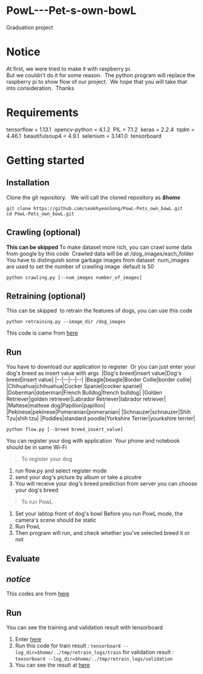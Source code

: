# PowL---Pet-s-own-bowL
Graduation project
# Notice
At first, we were tried to make it with raspberry pi.<br>
But we couldn't do it for some reason.&nbsp;
The python program will replace the raspberry pi to show flow of our project.&nbsp;
We hope that you will take that into consideration.&nbsp;
Thanks
# Requirements

tensorflow = 1.13.1&nbsp;
opencv-python = 4.1.2&nbsp;
PIL = 7.1.2&nbsp;
keras = 2.2.4&nbsp;
tqdm = 4.46.1&nbsp;
beautifulsoup4 = 4.9.1&nbsp;
selenium = 3.141.0&nbsp;
tensorboard&nbsp;

# Getting started

## Installation

Clone the git repository. &nbsp;
We will call the cloned repository as ***$home***

    git clone https://github.com/seokhyeonSong/PowL-Pets_own_bowL.git
    cd PowL-Pets_own_bowL.git

## Crawling (optional)
**This can be skipped**
To make dataset more rich, you can crawl some data from google by this code&nbsp;
Crawled data will be at /dog_images/each_folder&nbsp;
You have to distinguish some garbage images from dataset&nbsp;
num_images are used to set the number of crawling image&nbsp;
default is 50&nbsp;

    python crawling.py [--num_images number_of_images]


## Retraining (optional)
This can be skipped&nbsp;
to retrain the features of dogs, you can use this code&nbsp;

    python retraining.py --image_dir /dog_images

This code is came from [here](https://github.com/AthulDilip/Tensorflow-Dog-Breed-Classifier)

## Run

You have to download our application to register&nbsp; 
Or you can just enter your dog's breed as insert value with args&nbsp;
|Dog's breed|insert value|Dog's breed|insert value|
|--|--|--|--|
|Beagle|beagle|Border Collie|border collie|
|Chihuahua|chihuahua|Cocker Spaniel|cocker spaniel|
|Doberman|doberman|French Bulldog|french bulldog|
|Golden Retriever|golden retriever|Labrador Retriever|labrador retriever|
|Maltese|maltese dog|Papillon|papillon|
|Pekinese|pekinese|Pomeranian|pomeranian|
|Schnauzer|schnauzer|Shih Tzu|shih tzu|
|Poddles|standard poodle|Yorkshire Terrier|yourkshire terrier|

    python flow.py [--breed breed_insert_value]

You can register your dog with application&nbsp;
Your phone and notebook should be in same Wi-Fi&nbsp;

> To register your dog

1. run flow.py and select register mode
2. send your dog's picture by album or take a picutre
3. You will receive your dog's breed prediction from server
you can choose your dog's breed

> To run PowL
1. Set your labtop front of dog's bowl
Before you run PowL mode, the camera's scene should be static
2. Run PowL
3. Then program will run, and check whether you've selected breed it or not



## Evaluate
*notice*
-
This codes are from [here](https://github.com/AthulDilip/Tensorflow-Dog-Breed-Classifier)

Run
-
You can see the training and validation result with tensorboard
1. Enter [here](http://localhost:6006 )
2. Run this code
for train result :  `tensorboard --log_dir=$home/../tmp/retrain_logs/train` 
 for validation result : 
 `tensorboard --log_dir=$home/../tmp/retrain_logs/validation`
3. You can see the result at [here](http://localhost:6006 )
